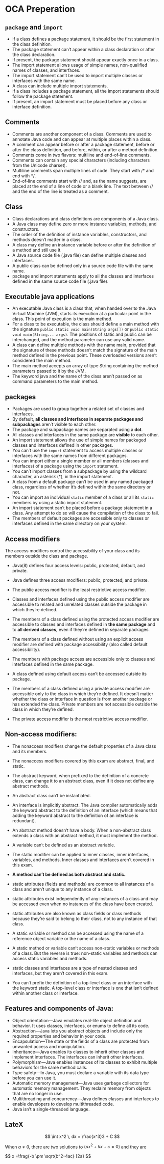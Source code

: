 # OCA Preperation
## ``package`` and ``import``
- If a class defines a package statement, it should be the first statement in the
class definition.
- The package statement can’t appear within a class declaration or after the class
declaration.
- If present, the package statement should appear exactly once in a class.
- The import statement allows usage of simple names, non-qualified names of
classes, and interfaces.
- The import statement can’t be used to import multiple classes or interfaces
  with the same name.
- A class can include multiple import statements.
- If a class includes a package statement, all the import statements should follow
  the package statement.
- If present, an import statement must be placed before any class or interface
  definition.

## Comments
- Comments are another component of a class. Comments are used to annotate
Java code and can appear at multiple places within a class.
- A comment can appear before or after a package statement, before or after the
class definition, and before, within, or after a method definition.
- Comments come in two flavors: multiline and end-of-line comments.
- Comments can contain any special characters (including characters from the
Unicode charset).
- Multiline comments span multiple lines of code. They start with /* and end
with */.
- End-of-line comments start with // and, as the name suggests, are placed at the
end of a line of code or a blank line. The text between // and the end of the
line is treated as a comment.
## Class
- Class declarations and class definitions are components of a Java class.
- A Java class may define zero or more instance variables, methods, and constructors.
- The order of the definition of instance variables, constructors, and methods
doesn’t matter in a class.
- A class may define an instance variable before or after the definition of a
method and still use it.
- A Java source code file (.java file) can define multiple classes and interfaces.
- A public class can be defined only in a source code file with the same name.
- package and import statements apply to all the classes and interfaces defined in
the same source code file (.java file).

## Executable java applications

- An executable Java class is a class that, when handed over to the Java Virtual
Machine (JVM), starts its execution at a particular point in the class. This point
of execution is the main method.
- For a class to be executable, the class should define a main method with the signature 
``public static void main(String args[])`` or ``public static void main(String... args)``. The positions of static and
public can be interchanged, and the method parameter can use any valid name.
- A class can define multiple methods with the name main, provided that the signature of these methods doesn’t match 
the signature of the main method defined in the previous point. These overloaded versions aren’t considered the
main method.
- The main method accepts an array of type String containing the method parameters passed to it by the JVM.
- The keyword java and the name of the class aren’t passed on as command parameters to the main method.

## packages

- Packages are used to group together a related set of classes and interfaces.
- By default, **all classes and interfaces in separate packages and subpackages** aren’t visible to each other.
- The package and subpackage names are separated using a **dot**.
- All classes and interfaces in the same package are **visible** to each other.
- An import statement allows the use of simple names for packaged classes and
interfaces defined in other packages.
- You can’t use the ``import`` statement to access multiple classes or interfaces with
the same names from different packages.
- You can import either a single member or all members (classes and interfaces)
of a package using the ``import`` statement.
- You can’t import classes from a subpackage by using the wildcard character, an
asterisk (*), in the import statement.
- A class from a default package can’t be used in any named packaged class,
regardless of whether it’s defined within the same directory or not.
- You can import an individual ``static`` member of a class or all its ``static`` members by using a static import statement.
- An import statement can’t be placed before a package statement in a class. Any
attempt to do so will cause the compilation of the class to fail.
- The members of default packages are accessible only to classes or interfaces
defined in the same directory on your system.
## Access modifiers
  The access modifiers control the accessibility of your class and its members outside the class and package.
  - Java(8) defines four access levels: public, protected, default, and private.
  - Java defines three access modifiers: public, protected, and private.
  - The public access modifier is the least restrictive access modifier.
  - Classes and interfaces defined using the public access modifier are accessible
  to related and unrelated classes outside the package in which they’re defined.
  - The members of a class defined using the protected access modifier are accessible 
to classes and interfaces defined in **the same package** and to **all derived
  classes**, even if they’re defined in separate packages.

  - The members of a class defined without using an explicit access modifier are
  defined with package accessibility (also called default accessibility).
  - The members with package access are accessible only to classes and interfaces
  defined in the same package.
  - A class defined using default access can’t be accessed outside its package.
  - The members of a class defined using a private access modifier are accessible
  only to the class in which they’re defined. It doesn’t matter whether the class or
  interface in question is from another package or has extended the class. Private
  members are not accessible outside the class in which they’re defined.
  - The private access modifier is the most restrictive access modifier.
 ## Non-access modifiers:
  - The nonaccess modifiers change the default properties of a Java class and its
  members.
  - The nonaccess modifiers covered by this exam are abstract, final, and static.
  - The abstract keyword, when prefixed to the definition of a concrete class, can
  change it to an abstract class, even if it does not define any abstract methods.
  - An abstract class can’t be instantiated.
  - An interface is implicitly abstract. The Java compiler automatically adds the
  keyword abstract to the definition of an interface (which means that adding
  the keyword abstract to the definition of an interface is redundant).
  - An abstract method doesn’t have a body. When a non-abstract class extends a
  class with an abstract method, it must implement the method.
  - A variable can’t be defined as an abstract variable.
  - The static modifier can be applied to inner classes, inner interfaces, variables,
  and methods. Inner classes and interfaces aren’t covered in this exam.
  - **A method can’t be defined as both abstract and static.**
  - static attributes (fields and methods) are common to all instances of a class
  and aren’t unique to any instance of a class.
  - static attributes exist independently of any instances of a class and may be
  accessed even when no instances of the class have been created.
  - static attributes are also known as class fields or class methods because they’re
  said to belong to their class, not to any instance of that class.
  - A static variable or method can be accessed using the name of a reference
  object variable or the name of a class.
  - A static method or variable can’t access non-static variables or methods of a
  class. But the reverse is true: non-static variables and methods can access
  static variables and methods.
  - static classes and interfaces are a type of nested classes and interfaces, but
  they aren’t covered in this exam.

  - You can’t prefix the definition of a top-level class or an interface with the keyword static. A top-level class or interface is one that isn’t defined within another
  class or interface.

## Features and components of Java:
- Object orientation—Java emulates real-life object definition and behavior. It uses
classes, interfaces, or enums to define all its code.
- Abstraction—Java lets you abstract objects and include only the required properties and behavior in your code.
- Encapsulation—The state or the fields of a class are protected from unwanted
access and manipulation.
- Inheritance—Java enables its classes to inherit other classes and implement interfaces. The interfaces can inherit other interfaces.
- Polymorphism—Java enables instances of its classes to exhibit multiple behaviors
for the same method calls.
- Type safety—In Java, you must declare a variable with its data type before you can
use it.
- Automatic memory management—Java uses garbage collectors for automatic memory management. They reclaim memory from objects that are no longer in use.
- Multithreading and concurrency—Java defines classes and interfaces to enable
developers to develop multithreaded code.
- Java isn’t a single-threaded language.
## LateX

$$
\int x^2 \, dx = \frac{x^3}3 + C
$$

When $a \ne 0$, there are two solutions to $(ax^2 + bx + c = 0)$ and they are

$$ x =\frag{-b \pm \sqrt{b^2-4ac}  {2a} $$